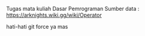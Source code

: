Tugas mata kuliah Dasar Pemrograman
Sumber data :
https://arknights.wiki.gg/wiki/Operator


























hati-hati git force ya mas
